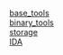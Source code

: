[base_tools](./base_tools.md)  
[binary_tools](./binary_tools.md)  
[storage](./storage.md)  
[IDA](./IDA.md)  
